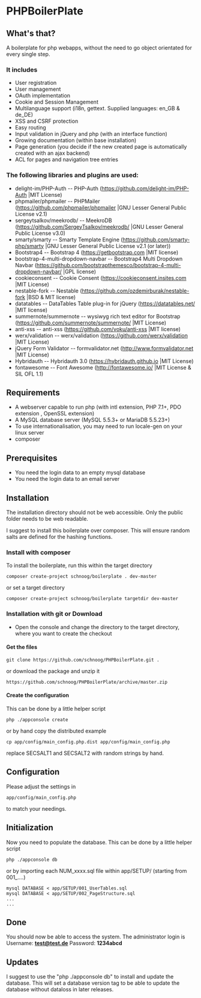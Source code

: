 
# PHPBoilerPlate

## What's that?
A boilerplate for php webapps, without the need to go object orientated for every single step.

### It includes
- User registration
- User management
- OAuth implementation
- Cookie and Session Management
- Multilanguage support (i18n, gettext. Supplied languages: en_GB & de_DE)
- XSS and CSRF protection
- Easy routing
- Input validation in jQuery and php (with an interface function)
- Growing documentation (within base installation)
- Page generation (you decide if the new created page is automatically created with an ajax backend)
- ACL for pages and navigation tree entries

### The following libraries and plugins are used:
- delight-im/PHP-Auth -- PHP-Auth (https://github.com/delight-im/PHP-Auth |MIT License)
- phpmailer/phpmailer -- PHPMailer (https://github.com/phpmailer/phpmailer |GNU Lesser General Public License v2.1)
- sergeytsalkov/meekrodb/ -- MeekroDB (https://github.com/SergeyTsalkov/meekrodb/ |GNU Lesser General Public License v3.0)
- smarty/smarty -- Smarty Template Engine (https://github.com/smarty-php/smarty |GNU Lesser General Public License v2.1 (or later))
- Bootstrap4 -- Bootstrap 4 (https://getbootstrap.com |MIT license)
- bootstrap-4-multi-dropdown-navbar -- Bootstrap4 Multi Dropdown Navbar (https://github.com/bootstrapthemesco/bootstrap-4-multi-dropdown-navbar/ |GPL license)
- cookieconsent -- Cookie Consent (https://cookieconsent.insites.com |MIT License)
- nestable-fork -- Nestable (https://github.com/ozdemirburak/nestable-fork |BSD & MIT license)
- datatables -- DataTables Table plug-in for jQuery (https://datatables.net/ |MIT license)
- summernote/summernote -- wysiwyg rich text editor for Bootstrap (https://github.com/summernote/summernote/ |MIT License)
- anti-xss -- anti-xss (https://github.com/voku/anti-xss |MIT license)
- werx/validation -- werx/validation (https://github.com/werx/validation |MIT License)
- jQuery Form Validator -- formvalidator.net (http://www.formvalidator.net |MIT License)
- Hybridauth -- Hybridauth 3.0 (https://hybridauth.github.io |MIT License)
- fontawesome -- Font Awesome (http://fontawesome.io/ |MIT License & SIL OFL 1.1)

## Requirements
- A webserver capable to run php (with intl extension, PHP 7.1+, PDO extension , OpenSSL extension)
- A MySQL database server (MySQL 5.5.3+ or MariaDB 5.5.23+)
- To use internationalisation, you may need to run locale-gen on your linux server
- composer

## Prerequisites
- You need the login data to an empty mysql database
- You need the login data to an email server

## Installation
The installation directory should not be web accessible. Only the public folder needs to be web readable.

I suggest to install this boilerplate over composer.
This will ensure random salts are defined for the hashing functions.

### Install with composer
To install the boilerplate, run this within the target directory
```
composer create-project schnoog/boilerplate . dev-master
```
or set a target directory
```
composer create-project schnoog/boilerplate targetdir dev-master
```
### Installation with git or Download
- Open the console and change the directory to the target directory, where you want to create the checkout

#### Get the files
```
git clone https://github.com/schnoog/PHPBoilerPlate.git .
```
or download the package and unzip it
```
https://github.com/schnoog/PHPBoilerPlate/archive/master.zip
```
#### Create the configuration
This can be done by a little helper script
```
php ./appconsole create
```
or by hand
copy the distributed example
```
cp app/config/main_config.php.dist app/config/main_config.php
```
replace SECSALT1 and SECSALT2 with random strings by hand.

## Configuration
Please adjust the settings in
```
app/config/main_config.php
```
to match your needings.
## Initialization
Now you need to populate the database.
This can be done by a little helper script
```
php ./appconsole db
```
or by importing each NUM_xxxx.sql file within app/SETUP/
(starting from 001_....)
```
mysql DATABASE < app/SETUP/001_UserTables.sql
mysql DATABASE < app/SETUP/002_PageStructure.sql
...
...
```

## Done
You should now be able to access the system.
The administrator login is
Username: **test@test.de**
Password: **1234abcd**

## Updates
I suggest to use the "php ./appconsole db" to install and update the database.
This will set a database version tag to be able to update the database without dataloss in later releases.




